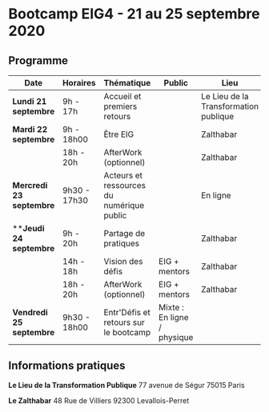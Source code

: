 # Bootcamp EIG4 - 21 au 25 septembre 2020

## Programme 

| Date | Horaires | Thématique | Public | Lieu | 
| -------- | -------- | -------- | -------- | -------- | 
| **Lundi 21 septembre** | 9h - 17h | Accueil et premiers retours | | Le Lieu de la Transformation publique |
| **Mardi 22 septembre** | 9h - 18h00 |  Être EIG | | Zalthabar |
|  | 18h - 20h | AfterWork (optionnel) |  | Zalthabar |
| **Mercredi 23 septembre** | 9h30 - 17h30 | Acteurs et ressources du numérique public| | En ligne |
| ****Jeudi 24 septembre** | 9h - 20h | Partage de pratiques |  | Zalthabar |
|  | 14h - 18h | Vision des défis |  EIG + mentors | Zalthabar |
|  | 18h - 20h | AfterWork (optionnel) |  EIG + mentors | Zalthabar |
| **Vendredi 25 septembre** | 9h30 - 18h00 | Entr'Défis et retours sur le bootcamp | Mixte : En ligne / physique |

## Informations pratiques 
**Le Lieu de la Transformation Publique**
77 avenue de Ségur 
75015 Paris

**Le Zalthabar**
48 Rue de Villiers
92300 Levallois-Perret